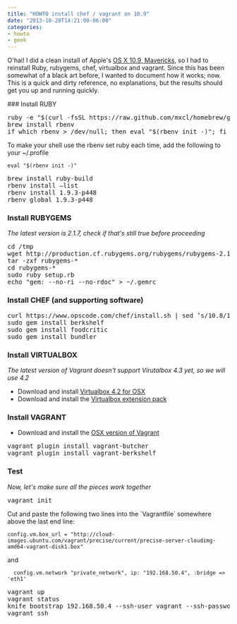 ```yaml
---
title: "HOWTO install chef / vagrant on 10.9"
date: "2013-10-28T14:21:00-06:00"
categories:
- howto
- geek
---
```

<p>O'hai! I did a clean install of Apple's <a href="https://www.apple.com/osx/">OS X 10.9, Mavericks</a>, so I had to reinstall Ruby, rubygems, chef, virtualbox and vagrant. Since this has been somewhat of a black art before, I wanted to document how it works; now. This is a quick and dirty reference, no explanations, but the results should get you up and running quickly.</p>
### Install RUBY
<pre>ruby -e "$(curl -fsSL https://raw.github.com/mxcl/homebrew/go)"
brew install rbenv
if which rbenv > /dev/null; then eval "$(rbenv init -)"; fi</pre>
<p>To make your shell use the rbenv set ruby each time, add the following to your ~/.profile</p>
<code>eval "$(rbenv init -)"</code>

<pre>brew install ruby-build
rbenv install —list
rbenv install 1.9.3-p448
rbenv global 1.9.3-p448</pre>

### Install RUBYGEMS
*The latest version is 2.1.7, check if that's still true before proceeding*
<pre>cd /tmp
wget http://production.cf.rubygems.org/rubygems/rubygems-2.1.7.tgz
tar -zxf rubygems-*
cd rubygems-*
sudo ruby setup.rb
echo "gem: --no-ri --no-rdoc" > ~/.gemrc</pre>

### Install CHEF (and supporting software)
<pre>curl https://www.opscode.com/chef/install.sh | sed ’s/10.8/10.9’ | sudo bash
sudo gem install berkshelf
sudo gem install foodcritic
sudo gem install bundler</pre>

### Install VIRTUALBOX
*The latest version of Vagrant doesn't support Virutalbox 4.3 yet, so we will use 4.2*
* Download and install [Virtualbox 4.2 for OSX](https://virtualbox.org/wiki/Download_Old_Builds_4_2)
* Download and install the [Virtualbox extension pack](http://download.virtualbox.org/virtualbox/4.2.18/Oracle_VM_VirtualBox_Extension_Pack-4.2.18-88780.vbox-extpack)

### Install VAGRANT
* Download and install the [OSX version of Vagrant](http://downloads.vagrantup.com/tags/v1.3.1)

<pre>vagrant plugin install vagrant-butcher
vagrant plugin install vagrant-berkshelf</pre>

### Test
*Now, let's make sure all the pieces work together*
<pre>vagrant init</pre>
<p>Cut and paste the following two lines into the `Vagrantfile` somewhere above the last end line:</p>
<code>config.vm.box_url = "http://cloud-images.ubuntu.com/vagrant/precise/current/precise-server-cloudimg-amd64-vagrant-disk1.box"</code>
<p>and</p>
<code>  config.vm.network "private_network", ip: "192.168.50.4", :bridge => 'eth1'</code>
<pre>vagrant up
vagrant status
knife bootstrap 192.168.50.4 --ssh-user vagrant --ssh-password vagrant --sudo
vagrant ssh</pre>
